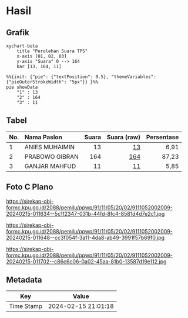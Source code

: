 # Hasil

## Grafik

```mermaid
xychart-beta
    title "Perolehan Suara TPS"
    x-axis [01, 02, 03]
    y-axis "Suara" 0 --> 164
    bar [13, 164, 11]
```

```mermaid
%%{init: {"pie": {"textPosition": 0.5}, "themeVariables": {"pieOuterStrokeWidth": "5px"}} }%%
pie showData
    "1" : 13
    "2" : 164
    "3" : 11
```

## Tabel

| No. | Nama Paslon    | Suara | Suara (raw) | Persentase |
|:--- |:-------------- | -----:| -----------:| ----------:|
| 1   | ANIES MUHAIMIN | 13    | [13][p-1]   | 6,91       |
| 2   | PRABOWO GIBRAN | 164   | [164][p-2]  | 87,23      |
| 3   | GANJAR MAHFUD  | 11    | [11][p-3]   | 5,85       |


[p-1]: https://github.com/gigit-pemilu/pemilu-2024-91-papua/blob/main/pilpres/hitung-suara/sub/91-papua/sub/11-keerom/sub/05-skanto/sub/2002-jaifuri/sub/009-tps/sub/paslon-1.txt
[p-2]: https://github.com/gigit-pemilu/pemilu-2024-91-papua/blob/main/pilpres/hitung-suara/sub/91-papua/sub/11-keerom/sub/05-skanto/sub/2002-jaifuri/sub/009-tps/sub/paslon-2.txt
[p-3]: https://github.com/gigit-pemilu/pemilu-2024-91-papua/blob/main/pilpres/hitung-suara/sub/91-papua/sub/11-keerom/sub/05-skanto/sub/2002-jaifuri/sub/009-tps/sub/paslon-3.txt

## Foto C Plano

https://sirekap-obj-formc.kpu.go.id/2088/pemilu/ppwp/91/11/05/20/02/9111052002009-20240215-011634--5c1f2347-031b-44fd-8fc4-8581d4d7e2c1.jpg

https://sirekap-obj-formc.kpu.go.id/2088/pemilu/ppwp/91/11/05/20/02/9111052002009-20240215-011648--cc3f054f-3a11-4da8-ab49-3991f57b69f0.jpg

https://sirekap-obj-formc.kpu.go.id/2088/pemilu/ppwp/91/11/05/20/02/9111052002009-20240215-011702--c86c6c06-0a02-45aa-81b0-13587d19e112.jpg


## Metadata

| Key        | Value               |
| ---------- | ------------------- |
| Time Stamp | 2024-02-15 21:01:18 |




